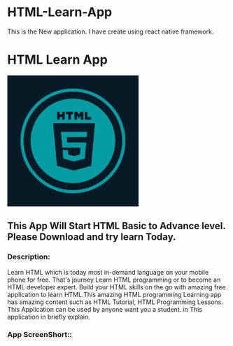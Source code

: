 # HTML-Learn-App
This is the New application. I have create using react native framework. 

<h1>HTML Learn App</h1>
	<img src="logo.png" style="height: 300px;width: 300px;">
	<h2>This App Will Start HTML Basic to Advance level. Please Download and try learn Today.</h2>

<h3>Description:</h3>
  Learn HTML which is today most in-demand language on your mobile phone for free.
That's journey Learn HTML programming or to become an HTML developer expert.
Build your HTML skills on the go with amazing free application to learn HTML.This amazing HTML programming Learning app has amazing content such as HTML Tutorial, HTML Programming Lessons.
This Application can be used by anyone want you a student. in This application in briefly explain.

<h3>App ScreenShort::</h3>
	
